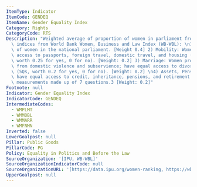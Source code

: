 ```yaml
---
ItemType: Indicator
ItemCode: GENDEQ
ItemName: Gender Equality Index
Category: Rights
CategoryCode: RTS
Description: "Weighted average of proportion of women in parliament from IPU and 3\
  \ indices from World Bank Women, Business and Law Index (WB-WBL): \n1) Percentage\
  \ of women in the national parliament. [Weight 0.4] 2) Mobility: Women have equal\
  \ access to passports, foreign travel, domestic travel, and housing (4 Q’s, each\
  \ worth 0.25 for yes, 0 for no). [Weight: 0.2] 3) Marriage: Women protected by law\
  \ from domestic violence and subservience; have equal access to divorce and remarriage.\
  \ (5Qs, worth 0.2 for yes, 0 for no). [Weight: 0.2] \n4) Assets, Pensions: Women\
  \ have equal access to credit, inheritance, pensions, and retirement. Combines two\
  \ measurements made up of 7 questions.3 [Weight: 0.2]"
Footnote: null
Indicator: Gender Equality Index
IndicatorCode: GENDEQ
IntermediateCodes:
  - WMPLMT
  - WMMOBL
  - WMMARR
  - WMFNMN
Inverted: false
LowerGoalpost: null
Pillar: Public Goods
PillarCode: PG
Policy: Equality in Politics and Before the Law
SourceOrganization: '[IPU, WB-WBL]'
SourceOrganizationIndicatorCode: null
SourceOrganizationURL: '[https://data.ipu.org/women-ranking, https://wbl.worldbank.org/en/wbl-data]'
UpperGoalpost: null
---
```


